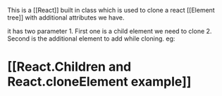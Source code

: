 This is a [[React]] built in class which is used to clone a react [[Element tree]] with additional attributes we have.

it has two parameter
	1. First one is a child element we need to clone
	2. Second is the additional element to add while cloning.
eg:
# [[React.Children and React.cloneElement example]]